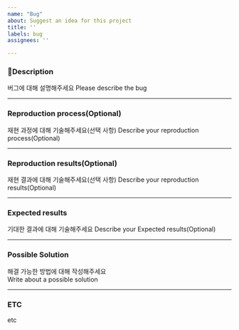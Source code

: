 ```yaml
---
name: "Bug"
about: Suggest an idea for this project
title: ''
labels: bug
assignees: ''

---
```


### 🐞Description

버그에 대해 설명해주세요
Please describe the bug

---

### Reproduction process(Optional)

재현 과정에 대해 기술해주세요(선택 사항)
Describe your reproduction process(Optional)

---

### Reproduction results(Optional)

재현 결과에 대해 기술해주세요(선택 사항)
Describe your reproduction results(Optional)

---

### Expected results

기대한 결과에 대해 기술해주세요
Describe your Expected results(Optional)

---

### Possible Solution

해결 가능한 방법에 대해 작성해주세요  
Write about a possible solution

---

### ETC

etc
